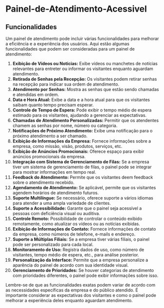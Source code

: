﻿# Painel-de-Atendimento-Acessivel
## Funcionalidades

Um painel de atendimento pode incluir várias funcionalidades para melhorar a eficiência e a experiência dos usuários. Aqui estão algumas funcionalidades que podem ser consideradas para um painel de atendimento:

1. **Exibição de Vídeos ou Notícias:** Exibe vídeos ou manchetes de notícias relevantes para entreter ou informar os visitantes enquanto aguardam atendimento.
2. **Retirada de Senhas pela Recepção:** Os visitantes podem retirar senhas na recepção para indicar sua ordem de atendimento.
3. **Atendimento por Senhas:** Mostra as senhas que estão sendo chamadas e atendidas em ordem.
4. **Data e Hora Atual:** Exibe a data e a hora atual para que os visitantes saibam quanto tempo precisam esperar.
5. **Controle de Tempo de Espera:** Pode exibir o tempo médio de espera estimado para os visitantes, ajudando a gerenciar as expectativas.
6. **Chamadas de Atendimento Personalizadas:** Permitir que os atendentes chamem as senhas por nome, número ou categoria.
7. **Notificações de Próximo Atendimento:** Exibe uma notificação para o próximo atendimento a ser chamado.
8. **Exibição de Informações da Empresa:** Fornece informações sobre a empresa, como missão, visão, produtos, serviços, etc.
9. **Exibição de Anúncios Promocionais:** Oferece espaço para exibir anúncios promocionais da empresa.
10. **Integração com Sistema de Gerenciamento de Filas:** Se a empresa tiver um sistema de gerenciamento de filas, o painel pode se integrar para mostrar informações em tempo real.
11. **Feedback do Atendimento:** Permite que os visitantes deem feedback sobre o atendimento recebido.
12. **Agendamento de Atendimento:** Se aplicável, permite que os visitantes agendem horários de atendimento futuros.
13. **Suporte Multilíngue:** Se necessário, oferece suporte a vários idiomas para atender a uma ampla variedade de clientes.
14. **Suporte a Acessibilidade:** Garante que o painel seja acessível a pessoas com deficiência visual ou auditiva.
15. **Controle Remoto:** Possibilidade de controlar o conteúdo exibido remotamente, como atualizar os vídeos ou as notícias exibidas.
16. **Exibição de Informações de Contato:** Fornece informações de contato da empresa, como números de telefone, e-mails e endereço.
17. **Suporte a Múltiplas Filiais:** Se a empresa tiver várias filiais, o painel pode ser personalizado para cada local.
18. **Monitoramento de Uso:** Registra dados de uso, como número de visitantes, tempo médio de espera, etc., para análise posterior.
19. **Personalização da Interface:** Permite que a empresa personalize a aparência do painel de acordo com sua identidade visual.
20. **Gerenciamento de Prioridades:** Se houver categorias de atendimento com prioridades diferentes, o painel pode exibir informações sobre isso.

Lembre-se de que as funcionalidades exatas podem variar de acordo com as necessidades específicas da empresa e do público atendido. É importante considerar as expectativas dos visitantes e como o painel pode melhorar a experiência deles enquanto aguardam atendimento.
